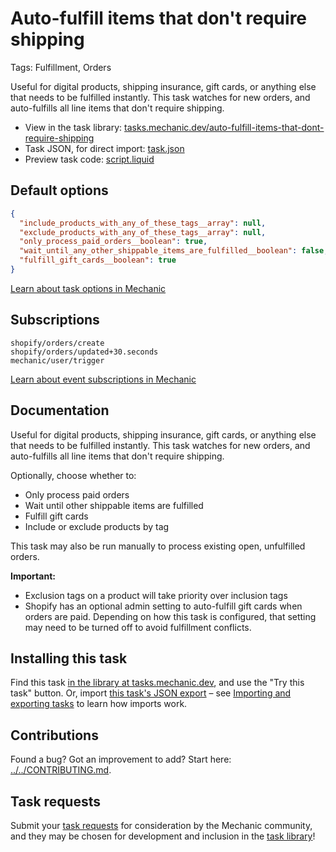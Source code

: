 # Auto-fulfill items that don't require shipping

Tags: Fulfillment, Orders

Useful for digital products, shipping insurance, gift cards, or anything else that needs to be fulfilled instantly. This task watches for new orders, and auto-fulfills all line items that don't require shipping.

* View in the task library: [tasks.mechanic.dev/auto-fulfill-items-that-dont-require-shipping](https://tasks.mechanic.dev/auto-fulfill-items-that-dont-require-shipping)
* Task JSON, for direct import: [task.json](../../tasks/auto-fulfill-items-that-dont-require-shipping.json)
* Preview task code: [script.liquid](./script.liquid)

## Default options

```json
{
  "include_products_with_any_of_these_tags__array": null,
  "exclude_products_with_any_of_these_tags__array": null,
  "only_process_paid_orders__boolean": true,
  "wait_until_any_other_shippable_items_are_fulfilled__boolean": false,
  "fulfill_gift_cards__boolean": true
}
```

[Learn about task options in Mechanic](https://learn.mechanic.dev/core/tasks/options)

## Subscriptions

```liquid
shopify/orders/create
shopify/orders/updated+30.seconds
mechanic/user/trigger
```

[Learn about event subscriptions in Mechanic](https://learn.mechanic.dev/core/tasks/subscriptions)

## Documentation

Useful for digital products, shipping insurance, gift cards, or anything else that needs to be fulfilled instantly. This task watches for new orders, and auto-fulfills all line items that don't require shipping.

Optionally, choose whether to:
- Only process paid orders
- Wait until other shippable items are fulfilled
- Fulfill gift cards
- Include or exclude products by tag

This task may also be run manually to process existing open, unfulfilled orders.

**Important:**
- Exclusion tags on a product will take priority over inclusion tags
- Shopify has an optional admin setting to auto-fulfill gift cards when orders are paid. Depending on how this task is configured, that setting may need to be turned off to avoid fulfillment conflicts.



## Installing this task

Find this task [in the library at tasks.mechanic.dev](https://tasks.mechanic.dev/auto-fulfill-items-that-dont-require-shipping), and use the "Try this task" button. Or, import [this task's JSON export](../../tasks/auto-fulfill-items-that-dont-require-shipping.json) – see [Importing and exporting tasks](https://learn.mechanic.dev/core/tasks/import-and-export) to learn how imports work.

## Contributions

Found a bug? Got an improvement to add? Start here: [../../CONTRIBUTING.md](../../CONTRIBUTING.md).

## Task requests

Submit your [task requests](https://mechanic.canny.io/task-requests) for consideration by the Mechanic community, and they may be chosen for development and inclusion in the [task library](https://tasks.mechanic.dev/)!
